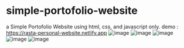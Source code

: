 # simple-portofolio-website

a Simple Portofolio Website using html, css, and javascript only.
demo : https://rasta-personal-website.netlify.app
![image](https://github.com/user-attachments/assets/391b03f5-b1fa-41d6-b779-88aa44bb62d9)
![image](https://github.com/user-attachments/assets/65788107-fe2e-4d01-8baa-0299513b6d16)
![image](https://github.com/user-attachments/assets/045b46f8-1049-45c6-8103-7b6c4b41b6de)
![image](https://github.com/user-attachments/assets/5c4fcda3-bc42-4cf3-9987-effdeb1ce235)
![image](https://github.com/user-attachments/assets/c0371ce3-8cee-4b04-aea6-b546e926f930)
